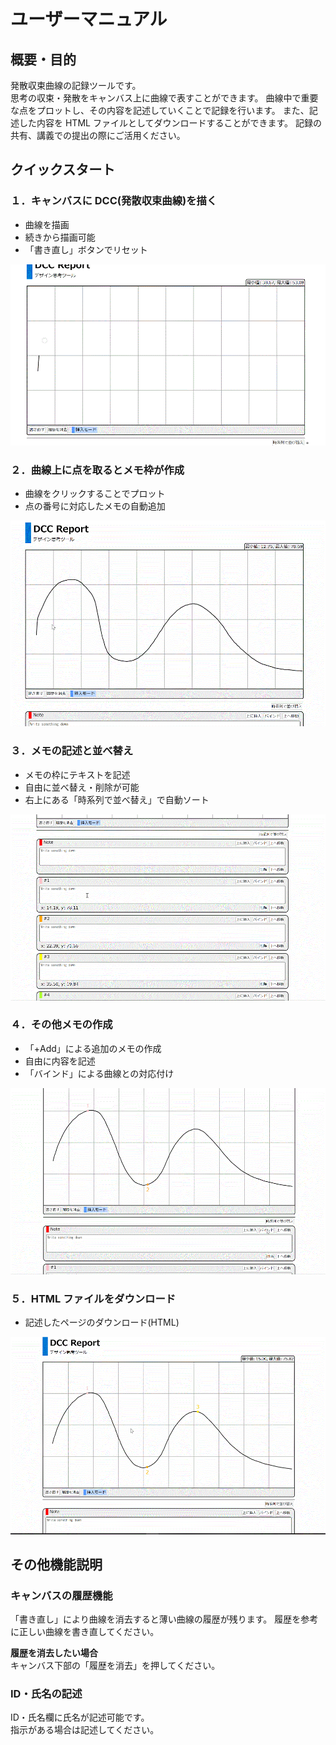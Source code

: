 # ユーザーマニュアル

## 概要・目的

発散収束曲線の記録ツールです。  
思考の収束・発散をキャンバス上に曲線で表すことができます。
曲線中で重要な点をプロットし、その内容を記述していくことで記録を行います。
また、記述した内容を HTML ファイルとしてダウンロードすることができます。
記録の共有、講義での提出の際にご活用ください。

## クイックスタート

### １．キャンバスに DCC(発散収束曲線)を描く

- 曲線を描画
- 続きから描画可能
- 「書き直し」ボタンでリセット

![dcc_draw](../image/dcc_draw.gif)

### ２．曲線上に点を取るとメモ枠が作成

- 曲線をクリックすることでプロット
- 点の番号に対応したメモの自動追加

![dcc_point](../image/dcc_point.gif)

### ３．メモの記述と並べ替え

- メモの枠にテキストを記述
- 自由に並べ替え・削除が可能
- 右上にある「時系列で並べ替え」で自動ソート

![dcc_memo](../image/dcc_memo.gif)

### ４．その他メモの作成

- 「+Add」による追加のメモの作成
- 自由に内容を記述
- 「バインド」による曲線との対応付け

![dcc_memo](../image/dcc_memo_add.gif)

### ５．HTML ファイルをダウンロード

- 記述したページのダウンロード(HTML)

![dcc_memo](../image/dcc_download.gif)

## その他機能説明

### キャンバスの履歴機能

「書き直し」により曲線を消去すると薄い曲線の履歴が残ります。
履歴を参考に正しい曲線を書き直してください。

**履歴を消去したい場合**  
キャンバス下部の「履歴を消去」を押してください。

### ID・氏名の記述

ID・氏名欄に氏名が記述可能です。  
指示がある場合は記述してください。
